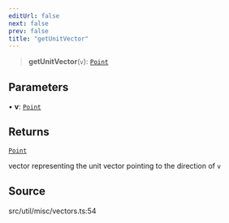 ```yaml
---
editUrl: false
next: false
prev: false
title: "getUnitVector"
---
```


> **getUnitVector**(`v`): [`Point`](../../../classes/Point.md)

## Parameters

• **v**: [`Point`](../../../classes/Point.md)

## Returns

[`Point`](../../../classes/Point.md)

vector representing the unit vector pointing to the direction of `v`

## Source

src/util/misc/vectors.ts:54
